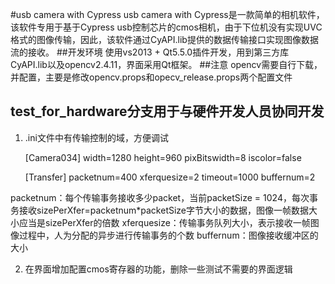 #usb camera with Cypress
usb camera with Cypress是一款简单的相机软件，该软件专用于基于Cypress usb控制芯片的cmos相机，由于下位机没有实现UVC格式的图像传输，因此，该软件通过CyAPI.lib提供的数据传输接口实现图像数据流的接收。
##开发环境
使用vs2013 + Qt5.5.0插件开发，用到第三方库CyAPI.lib以及opencv2.4.11，界面采用Qt框架。
##注意
opencv需要自行下载，并配置，主要是修改opencv.props和opecv_release.props两个配置文件
## test_for_hardware分支用于与硬件开发人员协同开发

 1. .ini文件中有传输控制的域，方便调试

    [Camera034]
    width=1280
    height=960
    pixBitswidth=8
    iscolor=false

    [Transfer]
    packetnum=400
    xferquesize=2
    timeout=1000
    buffernum=2
    
packetnum：每个传输事务接收多少packet，当前packetSize = 1024，每次事务接收sizePerXfer=packetnum*packetSize字节大小的数据，图像一帧数据大小应当是sizePerXfer的倍数
xferquesize：传输事务队列大小，表示接收一帧图像过程中，人为分配的异步进行传输事务的个数
buffernum：图像接收缓冲区的大小
    
 2. 在界面增加配置cmos寄存器的功能，删除一些测试不需要的界面逻辑